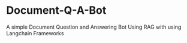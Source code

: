 # Document-Q-A-Bot
A simple Document Question and Answering  Bot Using RAG with using Langchain Frameworks
